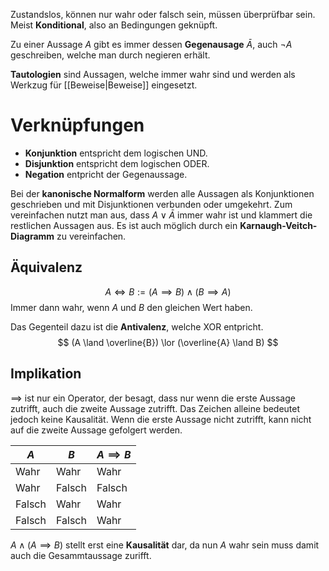 Zustandslos, können nur wahr oder falsch sein, müssen überprüfbar sein. Meist **Konditional**, also an Bedingungen geknüpft.

Zu einer Aussage $A$ gibt es immer dessen **Gegenausage** $\bar{A}$, auch $\lnot A$ geschreiben, welche man durch negieren erhält. 

**Tautologien** sind Aussagen, welche immer wahr sind und werden als Werkzug für [[Beweise|Beweise]] eingesetzt. 

# Verknüpfungen

- **Konjunktion** entspricht dem logischen UND.
- **Disjunktion** entspricht dem logischen ODER.
- **Negation** entpricht der Gegenaussage.

Bei der **kanonische Normalform** werden alle Aussagen als Konjunktionen geschrieben und mit Disjunktionen verbunden oder umgekehrt. Zum vereinfachen nutzt man aus, dass $A \lor \bar{A}$ immer wahr ist und klammert die restlichen Aussagen aus. Es ist auch möglich durch ein **Karnaugh-Veitch-Diagramm** zu vereinfachen.

## Äquivalenz
$$
A \iff B := (A \implies B) \land (B \implies A)
$$
Immer dann wahr, wenn $A$ und $B$ den gleichen Wert haben.

Das Gegenteil dazu ist die **Antivalenz**, welche XOR entpricht.
$$
(A \land \overline{B}) \lor (\overline{A} \land B)
$$

## Implikation
$\implies$ ist nur ein Operator, der besagt, dass nur wenn die erste Aussage zutrifft, auch die zweite Aussage zutrifft. Das Zeichen alleine bedeutet jedoch keine Kausalität. Wenn die erste Aussage nicht zutrifft, kann nicht  auf die zweite Aussage gefolgert werden.

| $A$ | $B$ | $A \implies B$ |
| --- | --- | --- | 
Wahr | Wahr | Wahr 
Wahr | Falsch | Falsch
Falsch | Wahr | Wahr
Falsch | Falsch | Wahr 

$A \land (A \implies B)$ stellt erst eine **Kausalität** dar, da nun $A$ wahr sein muss damit auch die Gesammtaussage zurifft.
